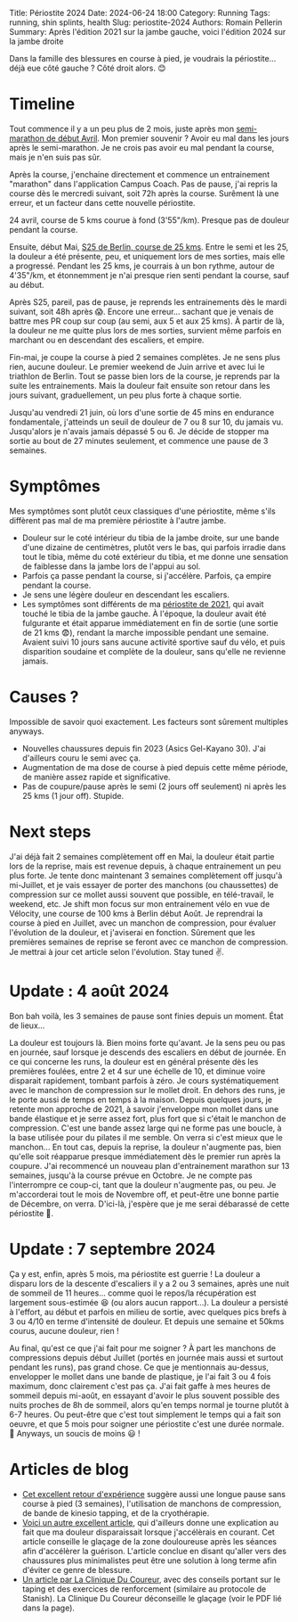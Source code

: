 Title: Périostite 2024
Date: 2024-06-24 18:00
Category: Running
Tags: running, shin splints, health
Slug: periostite-2024
Authors: Romain Pellerin
Summary: Après l'édition 2021 sur la jambe gauche, voici l'édition 2024 sur la jambe droite

Dans la famille des blessures en course à pied, je voudrais la périostite... déjà eue côté gauche ? Côté droit alors. 😊

# Timeline

Tout commence il y a un peu plus de 2 mois, juste après mon [semi-marathon de début Avril]({filename}/lessons-learned-apres-4-ans-de-running.md). Mon premier souvenir ? Avoir eu mal dans les jours après le semi-marathon. Je ne crois pas avoir eu mal pendant la course, mais je n'en suis pas sûr.

Après la course, j'enchaine directement et commence un entrainement "marathon" dans l'application Campus Coach. Pas de pause, j'ai repris la course dès le mercredi suivant, soit 72h après la course. Surêment là une erreur, et un facteur dans cette nouvelle périostite.

24 avril, course de 5 kms courue à fond (3'55"/km). Presque pas de douleur pendant la course.

Ensuite, début Mai, [S25 de Berlin, course de 25 kms]({filename}/spring-2024.md). Entre le semi et les 25, la douleur a été présente, peu, et uniquement lors de mes sorties, mais elle a progressé. Pendant les 25 kms, je courrais à un bon rythme, autour de 4'35"/km, et étonnemment je n'ai presque rien senti pendant la course, sauf au début.

Après S25, pareil, pas de pause, je reprends les entrainements dès le mardi suivant, soit 48h après 😱. Encore une erreur... sachant que je venais de battre mes PR coup sur coup (au semi, aux 5 et aux 25 kms). À partir de là, la douleur ne me quitte plus lors de mes sorties, survient même parfois en marchant ou en descendant des escaliers, et empire.

Fin-mai, je coupe la course à pied 2 semaines complètes. Je ne sens plus rien, aucune douleur. Le premier weekend de Juin arrive et avec lui le triathlon de Berlin. Tout se passe bien lors de la course, je reprends par la suite les entrainements. Mais la douleur fait ensuite son retour dans les jours suivant, graduellement, un peu plus forte à chaque sortie.

Jusqu'au vendredi 21 juin, où lors d'une sortie de 45 mins en endurance fondamentale, j'atteinds un seuil de douleur de 7 ou 8 sur 10, du jamais vu. Jusqu'alors je n'avais jamais dépassé 5 ou 6. Je décide de stopper ma sortie au bout de 27 minutes seulement, et commence une pause de 3 semaines.

# Symptômes

Mes symptômes sont plutôt ceux classiques d'une périostite, même s'ils diffèrent pas mal de ma première périostite à l'autre jambe.

- Douleur sur le coté intérieur du tibia de la jambe droite, sur une bande d'une dizaine de centimètres, plutôt vers le bas, qui parfois irradie dans tout le tibia, même du coté extérieur du tibia, et me donne une sensation de faiblesse dans la jambe lors de l'appui au sol.
- Parfois ça passe pendant la course, si j'accélère. Parfois, ça empire pendant la course.
- Je sens une légère douleur en descendant les escaliers.
- Les symptômes sont différents de ma [périostite de 2021]({filename}/shin-splints.md), qui avait touché le tibia de la jambe gauche. À l'époque, la douleur avait été fulgurante et était apparue immédiatement en fin de sortie (une sortie de 21 kms 😨), rendant la marche impossible pendant une semaine. Avaient suivi 10 jours sans aucune activité sportive sauf du vélo, et puis disparition soudaine et complète de la douleur, sans qu'elle ne revienne jamais.

# Causes ?

Impossible de savoir quoi exactement. Les facteurs sont sûrement multiples anyways.

- Nouvelles chaussures depuis fin 2023 (Asics Gel-Kayano 30). J'ai d'ailleurs couru le semi avec ça.
- Augmentation de ma dose de course à pied depuis cette même période, de manière assez rapide et significative.
- Pas de coupure/pause après le semi (2 jours off seulement) ni après les 25 kms (1 jour off). Stupide.

# Next steps

J'ai déjà fait 2 semaines complètement off en Mai, la douleur était partie lors de la reprise, mais est revenue depuis, à chaque entrainement un peu plus forte. Je tente donc maintenant 3 semaines complètement off jusqu'à mi-Juillet, et je vais essayer de porter des manchons (ou chaussettes) de compression sur ce mollet aussi souvent que possible, en télé-travail, le weekend, etc. Je shift mon focus sur mon entrainement vélo en vue de Vélocity, une course de 100 kms à Berlin début Août. Je reprendrai la course à pied en Juillet, avec un manchon de compression, pour évaluer l'évolution de la douleur, et j'aviserai en fonction. Sûrement que les premières semaines de reprise se feront avec ce manchon de compression. Je mettrai à jour cet article selon l'évolution. Stay tuned ✌️.

# Update : 4 août 2024

Bon bah voilà, les 3 semaines de pause sont finies depuis un moment. État de lieux...

La douleur est toujours là. Bien moins forte qu'avant. Je la sens peu ou pas en journée, sauf lorsque je descends des escaliers en début de journée. En ce qui concerne les runs, la douleur est en général présente dès les premières foulées, entre 2 et 4 sur une échelle de 10, et diminue voire disparait rapidement, tombant parfois à zéro. Je cours systématiquement avec le manchon de compression sur le mollet droit. En dehors des runs, je le porte aussi de temps en temps à la maison. Depuis quelques jours, je retente mon approche de 2021, à savoir j'enveloppe mon mollet dans une bande élastique et je serre assez fort, plus fort que si c'était le manchon de compression. C'est une bande assez large qui ne forme pas une boucle, à la base utilisée pour du pilates il me semble. On verra si c'est mieux que le manchon... En tout cas, depuis la reprise, la douleur n'augmente pas, bien qu'elle soit réapparue presque immédiatement dès le premier run après la coupure. J'ai recommencé un nouveau plan d'entrainement marathon sur 13 semaines, jusqu'à la course prévue en Octobre. Je ne compte pas l'interrompre ce coup-ci, tant que la douleur n'augmente pas, ou peu. Je m'accorderai tout le mois de Novembre off, et peut-être une bonne partie de Décembre, on verra. D'ici-là, j'espère que je me serai débarassé de cette périostite 🙏.

# Update : 7 septembre 2024

Ça y est, enfin, après 5 mois, ma périostite est guerrie ! La douleur a disparu lors de la descente d'escaliers il y a 2 ou 3 semaines, après une nuit de sommeil de 11 heures... comme quoi le repos/la récupération est largement sous-estimée 😆 (ou alors aucun rapport...). La douleur a persisté à l'effort, au début et parfois en milieu de sortie, avec quelques pics brefs à 3 ou 4/10 en terme d'intensité de douleur. Et depuis une semaine et 50kms courus, aucune douleur, rien !

Au final, qu'est ce que j'ai fait pour me soigner ? À part les manchons de compressions depuis début Juillet (portés en journée mais aussi et surtout pendant les runs), pas grand chose. Ce que je mentionnais au-dessus, envelopper le mollet dans une bande de plastique, je l'ai fait 3 ou 4 fois maximum, donc clairement c'est pas ça. J'ai fait gaffe à mes heures de sommeil depuis mi-août, en essayant d'avoir le plus souvent possible des nuits proches de 8h de sommeil, alors qu'en temps normal je tourne plutôt à 6-7 heures. Ou peut-être que c'est tout simplement le temps qui a fait son oeuvre, et que 5 mois pour soigner une périostite c'est une durée normale. 🤷 Anyways, un soucis de moins 😃 !

# Articles de blog

- [Cet excellent retour d'expérience](https://eric.siber.fr/2017/06/03/soigner-une-periostite-tibiale/) suggère aussi une longue pause sans course à pied (3 semaines), l'utilisation de manchons de compression, de bande de kinesio tapping, et de la cryothérapie.
- [Voici un autre excellent article](https://www.ikimashoo.fr/article-se-debarasser-durablement-de-la-periostite-77836497.html), qui d'ailleurs donne une explication au fait que ma douleur disparaissait lorsque j'accélèrais en courant. Cet article conseille le glaçage de la zone douloureuse après les séances afin d'accélèrer la guérison. L'article conclue en disant qu'aller vers des chaussures plus minimalistes peut être une solution à long terme afin d'éviter ce genre de blessure.
- [Un article par La Clinique Du Coureur](https://lacliniqueducoureur.com/coureurs/je-suis-blesse/blessure-a-la-jambe/pathologies/syndrome-de-stress-tibial-mediale-periostite/syndrome-de-stress-tibial-mediale-periostite/), avec des conseils portant sur le taping et des exercices de renforcement (similaire au protocole de Stanish). La Clinique Du Coureur déconseille le glaçage (voir le PDF lié dans la page).

